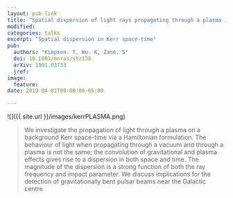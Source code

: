 ```yaml
---
layout: pub-link
title: "Spatial dispersion of light rays propagating through a plasma in Kerr space-time"
modified:
categories: talks
excerpt: "Spatial dispersion in Kerr space-time"
pub:
  authors: "Kimpson. T, Wu. K, Zane. S"
  doi: 10.1093/mnras/stz138
  arXiv: 1901.03733
  jref:
image:
  feature:
date: 2019-04-01T00:00:00-05:00

---
```



![]({{ site.url }}/images/kerrPLASMA.png)

>We investigate the propagation of light through a plasma on a background Kerr space-time via a Hamiltonian formulation. The behaviour of light when propagating through a vacuum and through a plasma is not the same; the convolution of gravitational and plasma effects gives rise to a dispersion in both space and time. The magnitude of the dispersion is a strong function of both the ray frequency and impact parameter. We discuss implications for the detection of gravitationally bent pulsar beams near the Galactic centre
